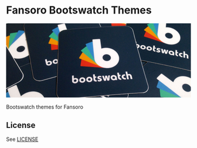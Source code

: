 # Fansoro Bootswatch Themes
![](screenshot.jpg)

Bootswatch themes for Fansoro

## License
See [LICENSE](https://github.com/fansoro/fansoro-theme-bootswatch/blob/master/LICENSE)

